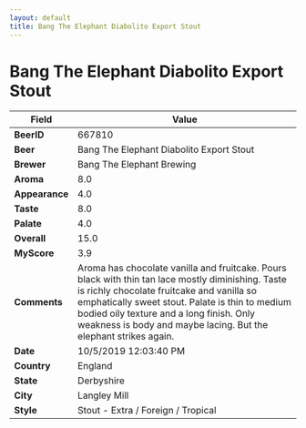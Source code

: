 ```yaml
---
layout: default
title: Bang The Elephant Diabolito Export Stout
---
```


# Bang The Elephant Diabolito Export Stout

| Field         | Value     |
|---------------|-----------|
| **BeerID** | 667810 |
| **Beer** | Bang The Elephant Diabolito Export Stout |
| **Brewer** | Bang The Elephant Brewing |
| **Aroma** | 8.0 |
| **Appearance** | 4.0 |
| **Taste** | 8.0 |
| **Palate** | 4.0 |
| **Overall** | 15.0 |
| **MyScore** | 3.9 |
| **Comments** | Aroma has chocolate vanilla and fruitcake. Pours black with thin tan lace mostly diminishing. Taste is richly chocolate fruitcake and vanilla so emphatically sweet stout.  Palate is thin to medium bodied oily texture and a long finish. Only weakness is body and maybe lacing. But the elephant strikes again. |
| **Date** | 10/5/2019 12:03:40 PM |
| **Country** | England |
| **State** | Derbyshire |
| **City** | Langley Mill |
| **Style** | Stout - Extra / Foreign / Tropical |
